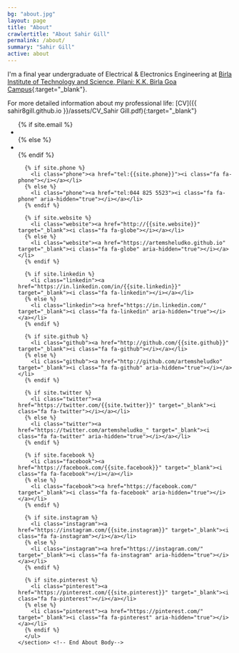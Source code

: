 ```yaml
---
bg: "about.jpg"
layout: page
title: "About"
crawlertitle: "About Sahir Gill"
permalink: /about/
summary: "Sahir Gill"
active: about
---
```


I'm a final year undergraduate of Electrical & Electronics Engineering at [Birla Institute of Technology and Science, Pilani: K.K. Birla Goa Campus](http://www.bits-pilani.ac.in/Goa/index.aspx "Institute Homepage"){:target="_blank"}.

For more detailed information about my professional life: [CV]({{ sahir8gill.github.io }}/assets/CV_Sahir Gill.pdf){:target="_blank"}

  </section>
    <section class="about-body">
      <ul class="contact-list">
      {% if site.email %}
        <li class="email"><a href="mailto:{{site.email}}"><i class="fa fa-envelope-o"></i></a></li>
      {% else %}
        <li class="email"><a href="mailto:sahirgill8@gmail.com"><i class="fa fa-envelope-o" aria-hidden="true"></i></a></li>
      {% endif %}

      {% if site.phone %}
        <li class="phone"><a href="tel:{{site.phone}}"><i class="fa fa-phone"></i></a></li>
      {% else %}
        <li class="phone"><a href="tel:044 825 5523"><i class="fa fa-phone" aria-hidden="true"></i></a></li>
      {% endif %}

      {% if site.website %}
        <li class="website"><a href="http://{{site.website}}" target="_blank"><i class="fa fa-globe"></i></a></li>
      {% else %}
        <li class="website"><a href="https://artemsheludko.github.io" target="_blank"><i class="fa fa-globe" aria-hidden="true"></i></a></li>
      {% endif %}

      {% if site.linkedin %}
        <li class="linkedin"><a href="https://in.linkedin.com/in/{{site.linkedin}}" target="_blank"><i class="fa fa-linkedin"></i></a></li>
      {% else %}
        <li class="linkedin"><a href="https://in.linkedin.com/" target="_blank"><i class="fa fa-linkedin" aria-hidden="true"></i></a></li>
      {% endif %}

      {% if site.github %}
        <li class="github"><a href="http://github.com/{{site.github}}" target="_blank"><i class="fa fa-github"></i></a></li>
      {% else %}
        <li class="github"><a href="http://github.com/artemsheludko" target="_blank"><i class="fa fa-github" aria-hidden="true"></i></a></li>
      {% endif %}

      {% if site.twitter %}
        <li class="twitter"><a href="https://twitter.com/{{site.twitter}}" target="_blank"><i class="fa fa-twitter"></i></a></li>
      {% else %}
        <li class="twitter"><a href="https://twitter.com/artemsheludko_" target="_blank"><i class="fa fa-twitter" aria-hidden="true"></i></a></li>
      {% endif %}

      {% if site.facebook %}
        <li class="facebook"><a href="https://facebook.com/{{site.facebook}}" target="_blank"><i class="fa fa-facebook"></i></a></li>
      {% else %}
        <li class="facebook"><a href="https://facebook.com/" target="_blank"><i class="fa fa-facebook" aria-hidden="true"></i></a></li>
      {% endif %}

      {% if site.instagram %}
        <li class="instagram"><a href="https://instagram.com/{{site.instagram}}" target="_blank"><i class="fa fa-instagram"></i></a></li>
      {% else %}
        <li class="instagram"><a href="https://instagram.com/" target="_blank"><i class="fa fa-instagram" aria-hidden="true"></i></a></li>
      {% endif %}

      {% if site.pinterest %}
        <li class="pinterest"><a href="https://pinterest.com/{{site.pinterest}}" target="_blank"><i class="fa fa-pinterest"></i></a></li>
      {% else %}
        <li class="pinterest"><a href="https://pinterest.com/" target="_blank"><i class="fa fa-pinterest" aria-hidden="true"></i></a></li>
      {% endif %}
      </ul>
    </section> <!-- End About Body-->
